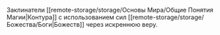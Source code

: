 Заклинатели [[remote-storage/storage/Основы Мира/Общие Понятия Магии|Контура]] с использованием сил [[remote-storage/storage/Божества/Боги|Божеств]] через искреннюю веру.